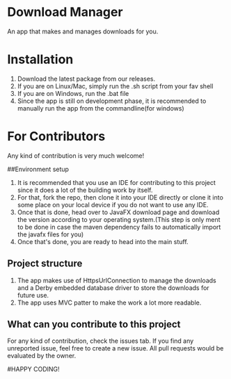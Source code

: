 # Download Manager
An app that makes and manages downloads for you.

# Installation
1. Download the latest package from our releases. 
2. If you are on Linux/Mac, simply run the .sh script from your fav shell
3. If you are on Windows, run the .bat file
4. Since the app is still on development phase, it is recommended to manually run the app from the commandline(for windows)

# For Contributors
Any kind of contribution is very much welcome!

##Environment setup
1. It is recommended that you use an IDE for contributing to this project since it does a lot of the building work by itself.
2. For that, fork the repo, then clone it into your IDE directly or clone it into some place on your local device if you do not want to use any IDE.
3. Once that is done, head over to JavaFX download page and download the version according to your operating system.(This step is only ment to be done in case the maven dependency fails to automatically import the javafx files for you)
4. Once that's done, you are ready to head into the main stuff.

## Project structure
1. The app makes use of HttpsUrlConnection to manage the downloads and a Derby embedded database driver to store the downloads for future use.
2. The app uses MVC patter to make the work a lot more readable.

## What can you contribute to this project
For any kind of contribution, check the issues tab. If you find any unreported issue, feel free to create a new issue.
All pull requests would be evaluated by the owner.

#HAPPY CODING!